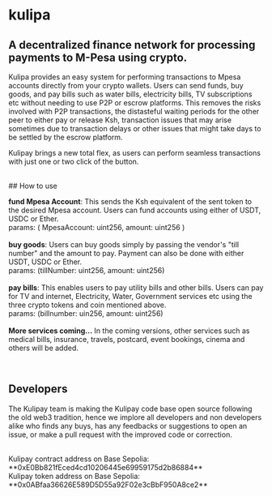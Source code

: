 # kulipa
## A decentralized finance network for processing payments to M-Pesa using crypto. <br>

Kulipa provides an easy system for performing transactions to Mpesa accounts directly from your crypto wallets.
Users can send funds, buy goods, and pay bills such as water bills, electricity bills, TV subscriptions etc without
needing to use P2P or escrow platforms. This removes the risks involved with P2P transactions, the distasteful waiting 
periods for the other peer to either pay or release Ksh, transaction issues that may arise sometimes due to transaction
delays or other issues that might take days to be settled by the escrow platform.

Kulipay brings a new total flex, as users can perform seamless transactions with just one or two click of the button. <br>

<br>
## How to use

**fund Mpesa Account**: This sends the Ksh equivalent of the sent token to the desired Mpesa account. Users can fund accounts using either of USDT, USDC or Ether. <br>
params: ( MpesaAccount: uint256, amount: uint256 ) <br>
<br>
**buy goods**: Users can buy goods simply by passing the vendor's "till number" and the amount to pay. Payment can also be done with either USDT, USDC or Ether.<br>
params: (tillNumber: uint256, amount: uint256) <br>
<br>
**pay bills**: This enables users to pay utility bills and other bills. Users can pay for TV and internet, Electricity, Water, Government services etc using the three crypto 
tokens and coin mentioned above.<br>
params: (billnumber: uin256, amount: uint256) <br>
<br>
**More services coming...**
In the coming versions, other services such as medical bills, insurance, travels, postcard, event bookings, cinema and others will be added. <br>

<br>

## Developers
The Kulipay team is making the Kulipay code base open source following the old web3 tradition, hence we implore all developers and non developers alike who finds any buys, has any feedbacks or suggestions to open an issue, or make a pull request with the improved code or correction. 

<br>
Kulipay contract address on Base Sepolia: **0xE0Bb821fEced4cd10206445e69959175d2b86884** <br>
Kulipay token address on Base Sepolia: **0x0ABfaa36626E589D5D55a92F02e3cBbF950A8ce2**
